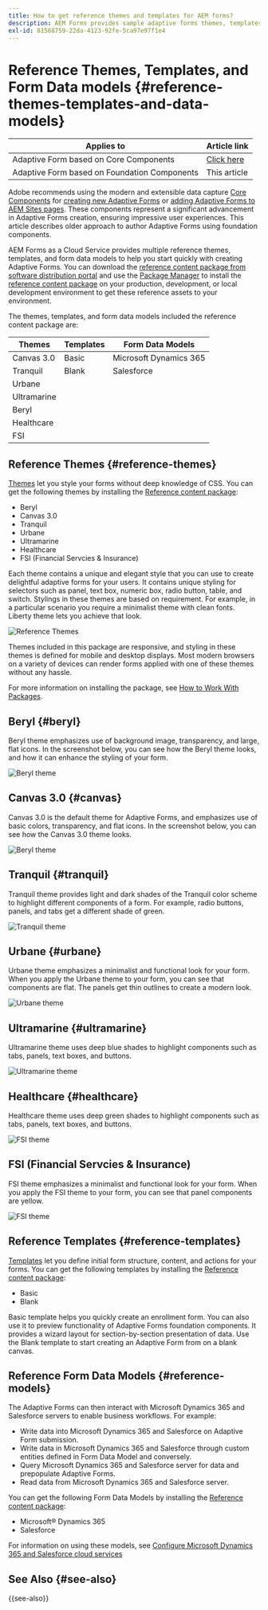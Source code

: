 ```yaml
---
title: How to get reference themes and templates for AEM forms?
description: AEM Forms provides sample adaptive forms themes, templates, and form data models to help you create forms quickly.
exl-id: 81588759-22da-4123-92fe-5ca97e97f1e4
---
```

# Reference Themes, Templates, and Form Data models {#reference-themes-templates-and-data-models}


| Applies to | Article link |
| -------- | ---------------------------- |
|  Adaptive Form based on Core Components   | [Click here](https://experienceleague.adobe.com/docs/experience-manager-core-components/using/adaptive-forms/sample-themes-templates-form-data-models-core-components.html)   |
|  Adaptive Form based on Foundation Components | This article |

<span class="preview"> Adobe recommends using the modern and extensible data capture [Core Components](https://experienceleague.adobe.com/docs/experience-manager-core-components/using/adaptive-forms/introduction.html) for [creating new Adaptive Forms](/help/forms/creating-adaptive-form-core-components.md) or [adding Adaptive Forms to AEM Sites pages](/help/forms/create-or-add-an-adaptive-form-to-aem-sites-page.md). These components represent a significant advancement in Adaptive Forms creation, ensuring impressive user experiences. This article describes older approach to author Adaptive Forms using foundation components. </span>

AEM Forms as a Cloud Service provides multiple reference themes, templates, and form data models to help you start quickly with creating Adaptive Forms. You can download the [reference content package from software distribution portal](https://experience.adobe.com/#/downloads/content/software-distribution/en/aemcloud.html?package=/content/software-distribution/en/details.html/content/dam/aemcloud/public/aem-forms-reference-content.ui.content-2.1.0.zip) and use the [Package Manager](/help/implementing/developing/tools/package-manager.md) to install the [reference content package](https://experience.adobe.com/#/downloads/content/software-distribution/en/aemcloud.html?package=/content/software-distribution/en/details.html/content/dam/aemcloud/public/aem-forms-reference-content.ui.content-2.1.0.zip) on your production, development, or local development environment to get these reference assets to your environment. 

The themes, templates, and form data models included the reference content package are:


|Themes | Templates | Form Data Models |
---------|----------|---------
| Canvas 3.0 |Basic | Microsoft Dynamics 365 |
| Tranquil   |Blank | Salesforce |
| Urbane |   |  |
| Ultramarine |  |  |
| Beryl  |  |  |
| Healthcare |  |   |
| FSI |   |   |

## Reference Themes {#reference-themes}

[Themes](/help/forms/themes.md) let you style your forms without deep knowledge of CSS. You can get the following themes by installing the [Reference content package](https://experience.adobe.com/#/downloads/content/software-distribution/en/aemcloud.html?package=/content/software-distribution/en/details.html/content/dam/aemcloud/public/aem-forms-reference-content.ui.content-2.1.0.zip):

* Beryl
* Canvas 3.0 
* Tranquil
* Urbane
* Ultramarine
* Healthcare
* FSI (Financial Servcies & Insurance)

Each theme contains a unique and elegant style that you can use to create delightful adaptive forms for your users. It contains unique styling for selectors such as panel, text box, numeric box, radio button, table, and switch. Stylings in these themes are based on requirement. For example, in a particular scenario you require a minimalist theme with clean fonts. Liberty theme lets you achieve that look.

![Reference Themes](assets/ref-themes.png)

Themes included in this package are responsive, and styling in these themes is defined for mobile and desktop displays. Most modern browsers on a variety of devices can render forms applied with one of these themes without any hassle.

For more information on installing the package, see [How to Work With Packages](/help/implementing/developing/tools/package-manager.md).

## Beryl {#beryl}

Beryl theme emphasizes use of background image, transparency, and large, flat icons. In the screenshot below, you can see how the Beryl theme looks, and how it can enhance the styling of your form.

![Beryl theme](assets/beryl.png)

## Canvas 3.0 {#canvas}

Canvas 3.0 is the default theme for Adaptive Forms, and emphasizes use of basic colors, transparency, and flat icons. In the screenshot below, you can see how the Canvas 3.0 theme looks.

![Beryl theme](assets/canvas.png)


## Tranquil {#tranquil}

Tranquil theme provides light and dark shades of the Tranquil color scheme to highlight different components of a form. For example, radio buttons, panels, and tabs get a different shade of green.

![Tranquil theme](assets/tranquil.png)


## Urbane {#urbane}

Urbane theme emphasizes a minimalist and functional look for your form. When you apply the Urbane theme to your form, you can see that components are flat. The panels get thin outlines to create a modern look.

![Urbane theme](assets/urbane.png)


## Ultramarine {#ultramarine}

Ultramarine theme uses deep blue shades to highlight components such as tabs, panels, text boxes, and buttons.

![Ultramarine theme](assets/ultramarine.png)

## Healthcare {#healthcare}

Healthcare theme uses deep green shades to highlight components such as tabs, panels, text boxes, and buttons.

![FSI theme](assets/healthcare.png)


## FSI (Financial Servcies & Insurance)

FSI theme emphasizes a minimalist and functional look for your form. When you apply the FSI theme to your form, you can see that panel components are yellow. 

![FSI theme](assets/fsi.png)

## Reference Templates {#reference-templates}


[Templates](/help/forms/themes.md) let you define initial form structure, content, and actions for your forms. You can get the following templates by installing the [Reference content package](https://experience.adobe.com/#/downloads/content/software-distribution/en/aemcloud.html?package=/content/software-distribution/en/details.html/content/dam/aemcloud/public/aem-forms-reference-content.ui.content-2.1.0.zip):

* Basic
* Blank

Basic template helps you quickly create an enrollment form. You can also use it to preview functionality of Adaptive Forms foundation components. It provides a wizard layout for section-by-section presentation of data. Use the Blank template to start creating an Adaptive Form from on a blank canvas. 


## Reference Form Data Models {#reference-models}

The Adaptive Forms can then interact with Microsoft Dynamics 365 and Salesforce servers to enable business workflows. For example:

* Write data into Microsoft Dynamics 365 and Salesforce on Adaptive Form submission.
* Write data in Microsoft Dynamics 365 and Salesforce through custom entities defined in Form Data Model and conversely.
* Query Microsoft Dynamics 365 and Salesforce server for data and prepopulate Adaptive Forms.
* Read data from Microsoft Dynamics 365 and Salesforce server.

You can get the following Form Data Models by installing the [Reference content package](https://experience.adobe.com/#/downloads/content/software-distribution/en/aemcloud.html?package=/content/software-distribution/en/details.html/content/dam/aemcloud/public/aem-forms-reference-content.ui.content-2.1.0.zip):

* Microsoft&reg; Dynamics 365
* Salesforce 

For information on using these models, see [Configure Microsoft Dynamics 365 and Salesforce cloud services](https://experienceleague.adobe.com/docs/experience-manager-cloud-service/content/forms/integrate/use-form-data-model/configure-msdynamics-salesforce.html?lang=en#configure-dynamics-cloud-service)


## See Also {#see-also}

{{see-also}}